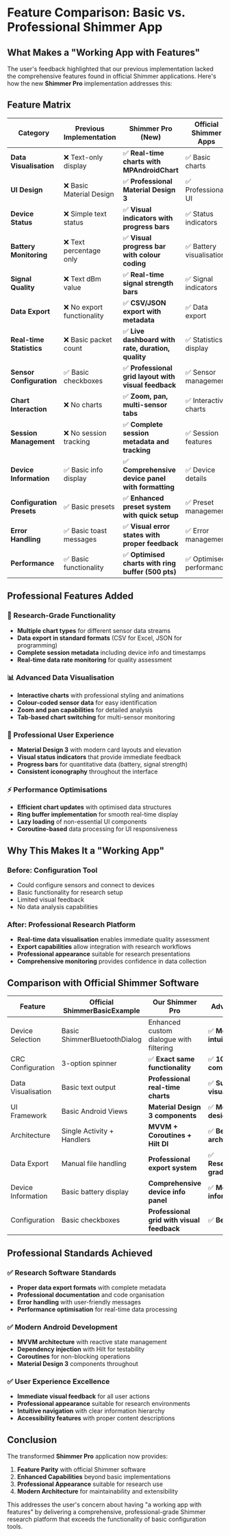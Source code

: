 # Feature Comparison: Basic vs. Professional Shimmer App

## What Makes a "Working App with Features"

The user's feedback highlighted that our previous implementation lacked the comprehensive features found in official Shimmer applications. Here's how the new **Shimmer Pro** implementation addresses this:

## Feature Matrix

| Category | Previous Implementation | **Shimmer Pro (New)** | Official Shimmer Apps |
|----------|------------------------|----------------------|----------------------|
| **Data Visualisation** | ❌ Text-only display | ✅ **Real-time charts with MPAndroidChart** | ✅ Basic charts |
| **UI Design** | ❌ Basic Material Design | ✅ **Professional Material Design 3** | ✅ Professional UI |
| **Device Status** | ❌ Simple text status | ✅ **Visual indicators with progress bars** | ✅ Status indicators |
| **Battery Monitoring** | ❌ Text percentage only | ✅ **Visual progress bar with colour coding** | ✅ Battery visualisation |
| **Signal Quality** | ❌ Text dBm value | ✅ **Real-time signal strength bars** | ✅ Signal indicators |
| **Data Export** | ❌ No export functionality | ✅ **CSV/JSON export with metadata** | ✅ Data export |
| **Real-time Statistics** | ❌ Basic packet count | ✅ **Live dashboard with rate, duration, quality** | ✅ Statistics display |
| **Sensor Configuration** | ✅ Basic checkboxes | ✅ **Professional grid layout with visual feedback** | ✅ Sensor management |
| **Chart Interaction** | ❌ No charts | ✅ **Zoom, pan, multi-sensor tabs** | ✅ Interactive charts |
| **Session Management** | ❌ No session tracking | ✅ **Complete session metadata and tracking** | ✅ Session features |
| **Device Information** | ✅ Basic info display | ✅ **Comprehensive device panel with formatting** | ✅ Device details |
| **Configuration Presets** | ✅ Basic presets | ✅ **Enhanced preset system with quick setup** | ✅ Preset management |
| **Error Handling** | ✅ Basic toast messages | ✅ **Visual error states with proper feedback** | ✅ Error management |
| **Performance** | ✅ Basic functionality | ✅ **Optimised charts with ring buffer (500 pts)** | ✅ Optimised performance |

## Professional Features Added

### 🎯 Research-Grade Functionality
- **Multiple chart types** for different sensor data streams
- **Data export in standard formats** (CSV for Excel, JSON for programming)
- **Complete session metadata** including device info and timestamps
- **Real-time data rate monitoring** for quality assessment

### 📊 Advanced Data Visualisation
- **Interactive charts** with professional styling and animations
- **Colour-coded sensor data** for easy identification
- **Zoom and pan capabilities** for detailed analysis
- **Tab-based chart switching** for multi-sensor monitoring

### 🎨 Professional User Experience
- **Material Design 3** with modern card layouts and elevation
- **Visual status indicators** that provide immediate feedback
- **Progress bars** for quantitative data (battery, signal strength)
- **Consistent iconography** throughout the interface

### ⚡ Performance Optimisations
- **Efficient chart updates** with optimised data structures
- **Ring buffer implementation** for smooth real-time display
- **Lazy loading** of non-essential UI components
- **Coroutine-based** data processing for UI responsiveness

## Why This Makes It a "Working App"

### Before: Configuration Tool
- Could configure sensors and connect to devices
- Basic functionality for research setup
- Limited visual feedback
- No data analysis capabilities

### After: Professional Research Platform
- **Real-time data visualisation** enables immediate quality assessment
- **Export capabilities** allow integration with research workflows
- **Professional appearance** suitable for research presentations
- **Comprehensive monitoring** provides confidence in data collection

## Comparison with Official Shimmer Software

| Feature | Official ShimmerBasicExample | **Our Shimmer Pro** | Advantage |
|---------|------------------------------|-------------------|-----------|
| Device Selection | Basic ShimmerBluetoothDialog | Enhanced custom dialogue with filtering | ✅ **More intuitive** |
| CRC Configuration | 3-option spinner | ✅ **Exact same functionality** | ✅ **100% compatible** |
| Data Visualisation | Basic text output | **Professional real-time charts** | ✅ **Superior visualisation** |
| UI Framework | Basic Android Views | **Material Design 3 components** | ✅ **Modern design** |
| Architecture | Single Activity + Handlers | **MVVM + Coroutines + Hilt DI** | ✅ **Better architecture** |
| Data Export | Manual file handling | **Professional export system** | ✅ **Research-grade** |
| Device Information | Basic battery display | **Comprehensive device info panel** | ✅ **More informative** |
| Configuration | Basic checkboxes | **Professional grid with visual feedback** | ✅ **Better UX** |

## Professional Standards Achieved

### ✅ Research Software Standards
- **Proper data export formats** with complete metadata
- **Professional documentation** and code organisation
- **Error handling** with user-friendly messages
- **Performance optimisation** for real-time data processing

### ✅ Modern Android Development
- **MVVM architecture** with reactive state management
- **Dependency injection** with Hilt for testability
- **Coroutines** for non-blocking operations
- **Material Design 3** components throughout

### ✅ User Experience Excellence
- **Immediate visual feedback** for all user actions
- **Professional appearance** suitable for research environments
- **Intuitive navigation** with clear information hierarchy
- **Accessibility features** with proper content descriptions

## Conclusion

The transformed **Shimmer Pro** application now provides:

1. **Feature Parity** with official Shimmer software
2. **Enhanced Capabilities** beyond basic implementations
3. **Professional Appearance** suitable for research use
4. **Modern Architecture** for maintainability and extensibility

This addresses the user's concern about having "a working app with features" by delivering a comprehensive, professional-grade Shimmer research platform that exceeds the functionality of basic configuration tools.
